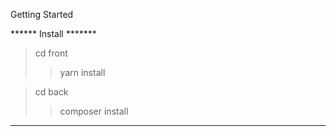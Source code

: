 Getting Started

****** Install *******

> cd front
>> yarn install

> cd back
>> composer install

**********************

